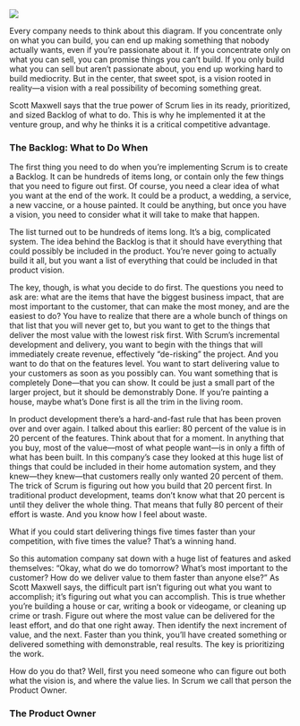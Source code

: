

<img src="https://mir-s3-cdn-cf.behance.net/project_modules/disp/9218a020073221.562eed18e9de7.jpg">

Every company needs to think about this diagram. If you concentrate only on what you can build, you can end up making something that nobody actually wants, even if you’re passionate about it. If you concentrate only on what you can sell, you can promise things you can’t build. If you only build what you can sell but aren’t passionate about, you end up working hard to build mediocrity. But in the center, that sweet spot, is a vision rooted in reality—a vision with a real possibility of becoming something great. 

Scott Maxwell says that the true power of Scrum lies in its ready, prioritized, and sized Backlog of what to do. This is why he implemented it at the venture group, and why he thinks it is a critical competitive advantage.

### The Backlog: What to Do When

The first thing you need to do when you’re implementing Scrum is to create a Backlog. It can be hundreds of items long, or contain only the few things that you need to figure out first. Of course, you need a clear idea of what you want at the end of the work. It could be a product, a wedding, a service, a new vaccine, or a house painted. It could be anything, but once you have a vision, you need to consider what it will take to make that happen.

The list turned out to be hundreds of items long. It’s a big, complicated system. The idea behind the Backlog is that it should have everything that could possibly be included in the product. You’re never going to actually build it all, but you want a list of everything that could be included in that product vision.

The key, though, is what you decide to do first. The questions you need to ask are: what are the items that have the biggest business impact, that are most important to the customer, that can make the most money, and are the easiest to do? You have to realize that there are a whole bunch of things on that list that you will never get to, but you want to get to the things that deliver the most value with the lowest risk first. With Scrum’s incremental development and delivery, you want to begin with the things that will immediately create revenue, effectively “de-risking” the project. And you want to do that on the features level. You want to start delivering value to your customers as soon as you possibly can. You want something that is completely Done—that you can show. It could be just a small part of the larger project, but it should be demonstrably Done. If you’re painting a house, maybe what’s Done first is all the trim in the living room.

In product development there’s a hard-and-fast rule that has been proven over and over again. I talked about this earlier: 80 percent of the value is in 20 percent of the features. Think about that for a moment. In anything that you buy, most of the value—most of what people want—is in only a fifth of what has been built. In this company’s case they looked at this huge list of things that could be included in their home automation system, and they knew—they knew—that customers really only wanted 20 percent of them. The trick of Scrum is figuring out how you build that 20 percent first. In traditional product development, teams don’t know what that 20 percent is until they deliver the whole thing. That means that fully 80 percent of their effort is waste. And you know how I feel about waste.

What if you could start delivering things five times faster than your competition, with five times the value? That’s a winning hand.

So this automation company sat down with a huge list of features and asked themselves: “Okay, what do we do tomorrow? What’s most important to the customer? How do we deliver value to them faster than anyone else?” As Scott Maxwell says, the difficult part isn’t figuring out what you want to accomplish; it’s figuring out what you can accomplish. This is true whether you’re building a house or car, writing a book or videogame, or cleaning up crime or trash. Figure out where the most value can be delivered for the least effort, and do that one right away. Then identify the next increment of value, and the next. Faster than you think, you’ll have created something or delivered something with demonstrable, real results. The key is prioritizing the work.

How do you do that? Well, first you need someone who can figure out both what the vision is, and where the value lies. In Scrum we call that person the Product Owner.

### The Product Owner
